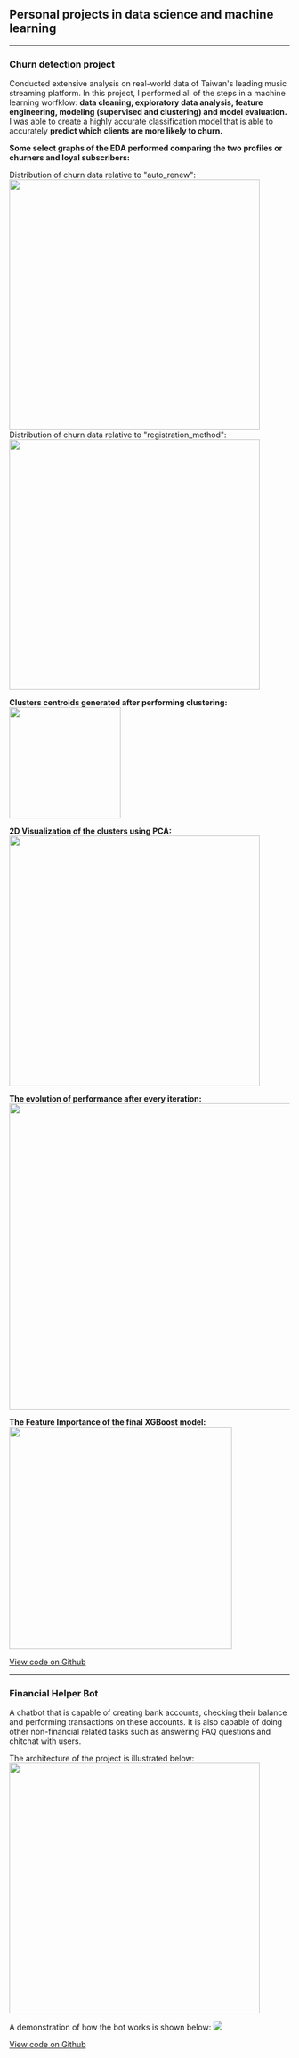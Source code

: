## Personal projects in data science and machine learning

---
### Churn detection project
Conducted extensive analysis on real-world data of Taiwan's leading music streaming platform.
In this project, I performed all of the steps in a machine learning worfklow: <b>data cleaning, exploratory data analysis,
feature engineering, modeling (supervised and clustering) and model evaluation.</b>
I was able to create a highly accurate classification model that is able to accurately <b>predict which clients are more likely to churn.</b>

<b>Some select graphs of the EDA performed comparing the two profiles or churners and loyal subscribers:</b>

Distribution of churn data relative to "auto_renew":
<img src="assets/auto_renew.png?raw=true" class="center" height="450">
Distribution of churn data relative to "registration_method":
<img src="assets/registration_method.png?raw=true" class="center" height="450"/>

<b>Clusters centroids generated after performing clustering:</b>
<img src="assets/clusters_centroids.png?raw=true" height="200"/>

<b>2D Visualization of the clusters using PCA:</b>
<img src="assets/pca_kmeans.png?raw=true" class="center" height="450"/>

<b>The evolution of performance after every iteration:</b>
<img src="assets/evolution_iterations.png?raw=true" class="center" height="550"/>

<b>The Feature Importance of the final XGBoost model:</b>
<img src="assets/xgb_feat_importance.png?raw=true" class="center" height="400"/>

[View code on Github](https://github.com/achrafaourik/Churn-Prediction)

---
### Financial Helper Bot
A chatbot that is capable of creating bank accounts, checking their balance and performing transactions on these accounts. It is also capable of doing other non-financial related tasks such as answering FAQ questions and chitchat with users.

The architecture of the project is illustrated below:
<img src="assets/graph_docker.jpg?raw=true" class="center" height="450"/>

A demonstration of how the bot works is shown below:
<img src="assets/financial_bot.gif?raw=true" class="center" />

[View code on Github](https://github.com/achrafaourik/chatbot_rasa)